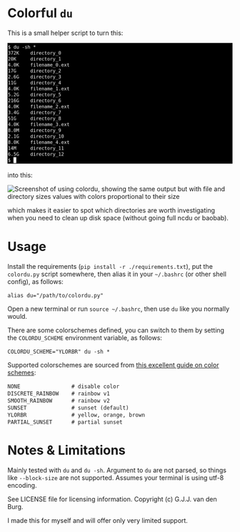# Colorful `du`

This is a small helper script to turn this:

![Screenshot of using du, with white text on a black background](./screenshots/before.png)

into this:

![Screenshot of using colordu, showing the same output but with file and 
directory sizes values with colors proportional to their 
size](./screenshots/after.png)

which makes it easier to spot which directories are worth investigating when 
you need to clean up disk space (without going full ncdu or baobab).

# Usage

Install the requirements (`pip install -r ./requirements.txt`), put the 
`colordu.py` script somewhere, then alias it in your `~/.bashrc` (or other 
shell config), as follows:
```
alias du="/path/to/colordu.py"
```
Open a new terminal or run `source ~/.bashrc`, then use `du` like you normally 
would.

There are some colorschemes defined, you can switch to them by setting the 
`COLORDU_SCHEME` environment variable, as follows:
```
COLORDU_SCHEME="YLORBR" du -sh *
```
Supported colorschemes are sourced from [this excellent guide on color 
schemes](https://personal.sron.nl/~pault/data/colourschemes.pdf):
```
NONE                # disable color
DISCRETE_RAINBOW    # rainbow v1
SMOOTH_RAINBOW      # rainbow v2
SUNSET              # sunset (default)
YLORBR              # yellow, orange, brown
PARTIAL_SUNSET      # partial sunset
```

# Notes & Limitations

Mainly tested with `du` and `du -sh`. Argument to `du` are not parsed, so 
things like `--block-size` are not supported. Assumes your terminal is using 
utf-8 encoding.

See LICENSE file for licensing information. Copyright (c) G.J.J. van den Burg.

I made this for myself and will offer only very limited support.
